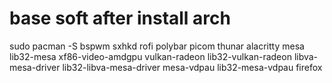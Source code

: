 # base soft after install arch
sudo pacman -S bspwm sxhkd rofi polybar picom thunar alacritty mesa lib32-mesa xf86-video-amdgpu vulkan-radeon lib32-vulkan-radeon libva-mesa-driver lib32-libva-mesa-driver mesa-vdpau lib32-mesa-vdpau firefox
